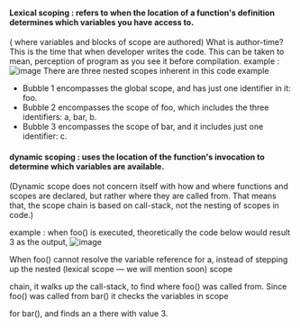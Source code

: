#### Lexical scoping : refers to when the location of a function's definition determines which variables you have access to.
( where variables and blocks of scope are authored)
What is author-time?
This is the time that when developer writes the code. This can be taken to mean, perception of program as you see it before compilation.
example :
![image](https://github.com/alaa-abuhani/Mastering-JavaScript-in-20Days/assets/65255601/8dcdda10-4685-49da-9a8f-063b6975ed17)
There are three nested scopes inherent in this code example
* Bubble 1 encompasses the global scope, and has just one identifier in it: foo.
* Bubble 2 encompasses the scope of foo, which includes the three identifiers: a, bar, b.
* Bubble 3 encompasses the scope of bar, and it includes just one identifier: c.



#### dynamic scoping : uses the location of the function's invocation to determine which variables are available.
(Dynamic scope does not concern itself with how and where functions and scopes are declared, but rather where they are called from. That means that, the scope chain is based on call-stack, not the nesting of scopes in code.)

example : when foo() is executed, theoretically the code below would result 3 as the output,
![image](https://github.com/alaa-abuhani/Mastering-JavaScript-in-20Days/assets/65255601/0885956f-7f8d-48b5-a1f8-5de3fe4b4c0d)

When foo() cannot resolve the variable reference for a, instead of stepping up the nested (lexical scope — we will mention soon) scope 

chain, it walks up the call-stack, to find where foo() was called from. Since foo() was called from bar() it checks the variables in scope

 for bar(), and finds an a there with value 3.

